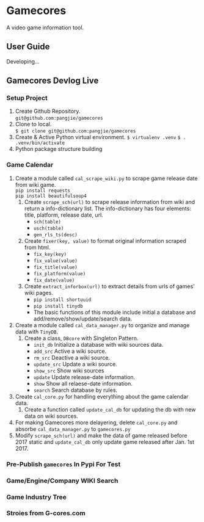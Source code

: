 # Gamecores
A video game information tool. 

## User Guide
Developing...

## Gamecores Devlog Live

### Setup Project

1. Create Github Repository.  
    `git@github.com:pangjie/gamecores`
2. Clone to local.  
    `$ git clone git@github.com:pangjie/gamecores`
3. Create & Active Python virtual environment.
    `$ virtualenv .venv`
    `$ . .venv/bin/activate`
4. Python package structure building

### Game Calendar

1. Create a module called `cal_scrape_wiki.py` to scrape game release date from wiki game.  
    `pip install requests`  
    `pip install beautifulsoup4`
    1. Create `scrape_sch(url)` to scrape release information from wiki and return a info-dictionary list. The info-dictionary has four elements: title, platform, release date, url.  
        + `sch(table)`
        + `usch(table)`
        + `gen_rls_ts(desc)`
    2. Create `fixer(key, value)` to format original information scraped from html. 
        + `fix_key(key)`
        + `fix_value(value)`
        + `fix_title(value)`
        + `fix_platform(value)`
        + `fix_date(value)`
    3. Create `extract_inforbox(url)` to extract details from urls of games' wiki pages. 
        + `pip install shortuuid`
        + `pip install tinydb`
        + The basic functions of this module include initial a database and add/remove/show/update/search data. 
2. Create a module called `cal_data_manager.py` to organize and manage data with `TinyDB`.  
    1. Create a class, `DBcore` with Singleton Pattern. 
        + `init_db` Initialize a database with wiki sources data.
        + `add_src` Active a wiki source.
        + `rm_src` Deactive a wiki source.
        + `update_src` Update a wiki source.
        + `show_src` Show wiki sources
        + `update` Update release-date information.
        + `show` Show all relaese-date information.
        + `search` Search database by rules.
3. Create `cal_core.py` for handling everything about the game calendar data.
    1. Create a function called `update_cal_db` for updating the db with new data on wiki sources.  
4. For making Gamecores more delayering, delete `cal_core.py` and absorbe `cal_data_manager.py` to `gamecores.py`
5. Modify `scrape_sch(url)` and make the data of game released before 2017 static and `update_cal_db` only update game released after Jan. 1st 2017.

###  Pre-Publish `gamecores` In Pypi For Test

###  Game/Engine/Company WIKI Search

###  Game Industry Tree

###  Stroies from G-cores.com

